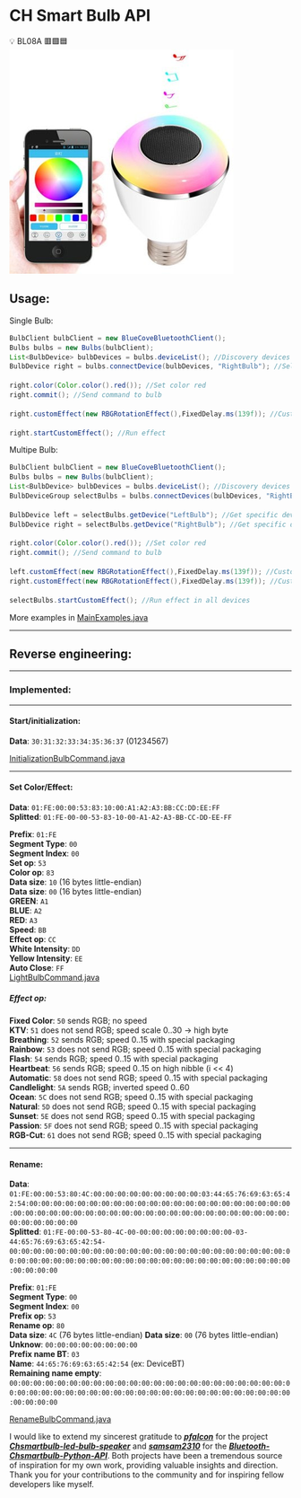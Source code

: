 # CH Smart Bulb API

:bulb: BL08A :red_square::green_square::blue_square:  
![Chsmartbulb.jpg](Chsmartbulb.jpg)

## Usage:

Single Bulb:

```java
BulbClient bulbClient = new BlueCoveBluetoothClient();
Bulbs bulbs = new Bulbs(bulbClient);
List<BulbDevice> bulbDevices = bulbs.deviceList(); //Discovery devices
BulbDevice right = bulbs.connectDevice(bulbDevices, "RightBulb"); //Select and connect single device

right.color(Color.color().red()); //Set color red
right.commit(); //Send command to bulb

right.customEffect(new RBGRotationEffect(),FixedDelay.ms(139f)); //Custom effect

right.startCustomEffect(); //Run effect
```

Multipe Bulb:

```java
BulbClient bulbClient = new BlueCoveBluetoothClient();
Bulbs bulbs = new Bulbs(bulbClient);
List<BulbDevice> bulbDevices = bulbs.deviceList(); //Discovery devices
BulbDeviceGroup selectBulbs = bulbs.connectDevices(bulbDevices, "RightBulb", "LeftBulb"); //Select and connect group of devices

BulbDevice left = selectBulbs.getDevice("LeftBulb"); //Get specific device
BulbDevice right = selectBulbs.getDevice("RightBulb"); //Get specific device

right.color(Color.color().red()); //Set color red
right.commit(); //Send command to bulb

left.customEffect(new RBGRotationEffect(),FixedDelay.ms(139f)); //Custom effect
right.customEffect(new RBGRotationEffect(),FixedDelay.ms(139f)); //Custom effect

selectBulbs.startCustomEffect(); //Run effect in all devices
```
More examples in [MainExamples.java](src%2Fmain%2Fjava%2Fbr%2Fcom%2Frafaelbiasi%2Fchsmartbulbled%2FMainExamples.java)  

---

## Reverse engineering:

---

### Implemented:

---

#### Start/initialization:

**Data**: `30:31:32:33:34:35:36:37` (01234567)

[InitializationBulbCommand.java](src%2Fmain%2Fjava%2Fbr%2Fcom%2Frafaelbiasi%2Fchsmartbulbled%2Fcommand%2FInitializationBulbCommand.java)

---

#### Set Color/Effect:

**Data**:               `01:FE:00:00:53:83:10:00:A1:A2:A3:BB:CC:DD:EE:FF`  
**Splitted**:           `01:FE-00-00-53-83-10-00-A1-A2-A3-BB-CC-DD-EE-FF`

**Prefix**:             `01:FE`  
**Segment Type**:       `00`  
**Segment Index**:      `00`  
**Set op**:             `53`   
**Color op**:           `83`  
**Data size**:          `10` (16 bytes little-endian)  
**Data size**:          `00` (16 bytes little-endian)  
**GREEN**:              `A1`  
**BLUE**:               `A2`  
**RED**:                `A3`  
**Speed**:              `BB`  
**Effect op**:          `CC`  
**White Intensity**:    `DD`  
**Yellow Intensity**:   `EE`  
**Auto Close**:         `FF`  
[LightBulbCommand.java](src%2Fmain%2Fjava%2Fbr%2Fcom%2Frafaelbiasi%2Fchsmartbulbled%2Fcommand%2FLightBulbCommand.java)
 
##### Effect op:

**Fixed Color**:        `50` sends RGB; no speed  
**KTV**:                `51` does not send RGB; speed scale 0..30 -> high byte  
**Breathing**:          `52` sends RGB; speed 0..15 with special packaging  
**Rainbow**:            `53` does not send RGB; speed 0..15 with special packaging  
**Flash**:              `54` sends RGB; speed 0..15 with special packaging  
**Heartbeat**:          `56` sends RGB; speed 0..15 on high nibble (i << 4)  
**Automatic**:          `58` does not send RGB; speed 0..15 with special packaging  
**Candlelight**:        `5A` sends RGB; inverted speed 0..60  
**Ocean**:              `5C` does not send RGB; speed 0..15 with special packaging  
**Natural**:            `5D` does not send RGB; speed 0..15 with special packaging  
**Sunset**:             `5E` does not send RGB; speed 0..15 with special packaging  
**Passion**:            `5F` does not send RGB; speed 0..15 with special packaging  
**RGB-Cut**:            `61` does not send RGB; speed 0..15 with special packaging  

---

#### Rename:

**Data**:                   `01:FE:00:00:53:80:4C:00:00:00:00:00:00:00:00:00:03:44:65:76:69:63:65:42:54:00:00:00:00:00:00:00:00:00:00:00:00:00:00:00:00:00:00:00:00:00:00:00:00:00:00:00:00:00:00:00:00:00:00:00:00:00:00:00:00:00:00:00:00:00:00:00:00:00:00:00`  
**Splitted**:               `01:FE-00:00-53-80-4C-00-00:00:00:00:00:00:00:00-03-44:65:76:69:63:65:42:54-00:00:00:00:00:00:00:00:00:00:00:00:00:00:00:00:00:00:00:00:00:00:00:00:00:00:00:00:00:00:00:00:00:00:00:00:00:00:00:00:00:00:00:00:00:00:00:00:00:00:00`

**Prefix**:                 `01:FE`  
**Segment Type**:           `00`  
**Segment Index**:          `00`  
**Prefix op**:              `53`  
**Rename op**:              `80`  
**Data size**:              `4C` (76 bytes little-endian) 
**Data size**:              `00` (76 bytes little-endian)  
**Unknow**:                 `00:00:00:00:00:00:00:00`  
**Prefix name BT**:         `03`  
**Name**:                   `44:65:76:69:63:65:42:54` (ex: DeviceBT)  
**Remaining name empty**:   `00:00:00:00:00:00:00:00:00:00:00:00:00:00:00:00:00:00:00:00:00:00:00:00:00:00:00:00:00:00:00:00:00:00:00:00:00:00:00:00:00:00:00:00:00:00:00:00:00:00:00`

[RenameBulbCommand.java](src%2Fmain%2Fjava%2Fbr%2Fcom%2Frafaelbiasi%2Fchsmartbulbled%2Fcommand%2FRenameBulbCommand.java)

I would like to extend my sincerest gratitude to 
[**_pfalcon_**](https://github.com/pfalcon) for the project 
[**_Chsmartbulb-led-bulb-speaker_**](https://github.com/pfalcon/Chsmartbulb-led-bulb-speaker) and 
[**_samsam2310_**](https://github.com/samsam2310) for the 
[**_Bluetooth-Chsmartbulb-Python-API_**](https://github.com/samsam2310/Bluetooth-Chsmartbulb-Python-API). Both projects have been a tremendous source of
inspiration for my own work, providing valuable insights and direction. Thank you for your contributions to the
community and for inspiring fellow developers like myself.
